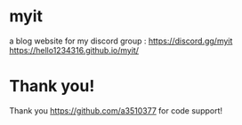 # myit
a blog website for my discord group : https://discord.gg/myit
https://hello1234316.github.io/myit/

# Thank you!
Thank you https://github.com/a3510377 for code support!
